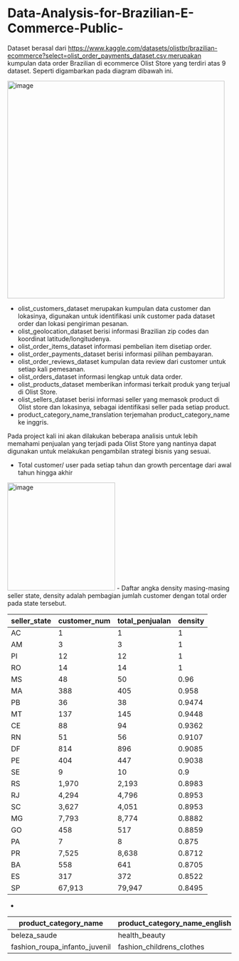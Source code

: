 # Data-Analysis-for-Brazilian-E-Commerce-Public-
Dataset berasal dari https://www.kaggle.com/datasets/olistbr/brazilian-ecommerce?select=olist_order_payments_dataset.csv,merupakan kumpulan data order Brazilian di ecommerce Olist Store yang terdiri atas 9 dataset. Seperti digambarkan pada diagram dibawah ini.

<img width="488" alt="image" src="https://user-images.githubusercontent.com/49335273/206182773-f6cfef21-f693-4faf-b6c1-b50355c53a4d.png">

- olist_customers_dataset merupakan kumpulan data customer dan lokasinya, digunakan untuk identifikasi unik customer pada dataset order dan lokasi pengiriman pesanan.
- olist_geolocation_dataset berisi informasi Brazilian zip codes dan koordinat latitude/longitudenya.
- olist_order_items_dataset informasi pembelian item disetiap order.
- olist_order_payments_dataset berisi informasi pilihan pembayaran.
- olist_order_reviews_dataset kumpulan data review dari customer untuk setiap kali pemesanan.
- olist_orders_dataset informasi lengkap untuk data order.
- olist_products_dataset memberikan informasi terkait produk yang terjual di Olist Store.
- olist_sellers_dataset berisi informasi seller yang memasok product di Olist store dan lokasinya, sebagai identifikasi seller pada setiap product.
- product_category_name_translation terjemahan product_category_name ke inggris.
 
 Pada project kali ini akan dilakukan beberapa analisis untuk lebih memahami penjualan yang terjadi pada Olist Store yang nantinya dapat digunakan untuk melakukan pengambilan strategi bisnis yang sesuai. 
 - Total customer/ user pada setiap tahun dan growth percentage dari awal tahun hingga akhir
  <img width="242" alt="image" src="https://user-images.githubusercontent.com/49335273/222620194-d4fb2f69-e4fc-40e3-ad9e-a4dd8c25f0ca.png">
  - Daftar angka density masing-masing seller state, density adalah pembagian jumlah customer dengan total order pada state tersebut. 
   
   |seller_state|customer_num|total_penjualan|density|
   |------------|------------|---------------|-------|
   |AC          |1           |1              |1      |
   |AM          |3           |3              |1      |
   |PI          |12          |12             |1      |
   |RO          |14          |14             |1      |
   |MS          |48          |50             |0.96   |
   |MA          |388         |405            |0.958  |
   |PB          |36          |38             |0.9474 |
   |MT          |137         |145            |0.9448 |
   |CE          |88          |94             |0.9362 |
   |RN          |51          |56             |0.9107 |
   |DF          |814         |896            |0.9085 |
   |PE          |404         |447            |0.9038 |
   |SE          |9           |10             |0.9    |
   |RS          |1,970       |2,193          |0.8983 |
   |RJ          |4,294       |4,796          |0.8953 |
   |SC          |3,627       |4,051          |0.8953 |
   |MG          |7,793       |8,774          |0.8882 |
   |GO          |458         |517            |0.8859 |
   |PA          |7           |8              |0.875  |
   |PR          |7,525       |8,638          |0.8712 |
   |BA          |558         |641            |0.8705 |
   |ES          |317         |372            |0.8522 |
   |SP          |67,913      |79,947         |0.8495 |
  - 
   |product_category_name        |product_category_name_english|total_selling|
   |-----------------------------|-----------------------------|-------------|
   |beleza_saude                 |health_beauty                |9,670        |
   |fashion_roupa_infanto_juvenil|fashion_childrens_clothes    |8            |


 
